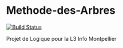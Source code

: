 # Methode-des-Arbres

[![Build Status](https://travis-ci.org/Cook01/ToDoList.svg?branch=master)](https://travis-ci.org/Cook01/ToDoList)

Projet de Logique pour la L3 Info Montpellier
